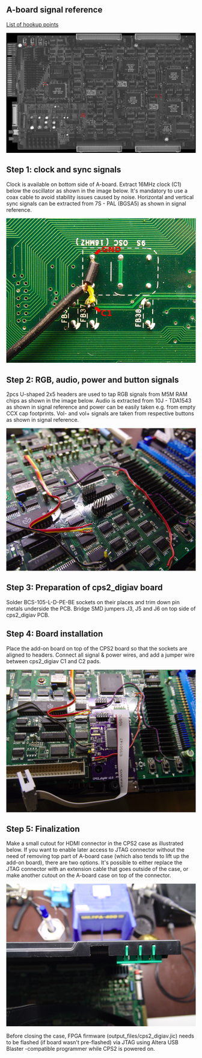 A-board signal reference
--------------------------
[List of hookup points](./cps2_hookup_points.txt)

![](cps2_hookup_points.jpg)


Step 1: clock and sync signals
--------------------------
Clock is available on bottom side of A-board. Extract 16MHz clock (C1) below the oscillator as shown in the image below. It's mandatory to use a coax cable to avoid stability issues caused by noise. Horizontal and vertical sync signals can be extracted from 7S - PAL (BGSA5) as shown in signal reference.

![](install-1.jpg)


Step 2: RGB, audio, power and button signals
--------------------------

2pcs U-shaped 2x5 headers are used to tap RGB signals from M5M RAM chips as shown in the image below. Audio is extracted from 10J - TDA1543 as shown in signal reference and power can be easily taken e.g. from empty CCX cap footprints. Vol- and vol+ signals are taken from respective buttons as shown in signal reference.

![](install-2.jpg)

Step 3: Preparation of cps2_digiav board
--------------------------

Solder BCS-105-L-D-PE-BE sockets on their places and trim down pin metals underside the PCB. Bridge SMD jumpers J3, J5 and J6 on top side of cps2_digiav PCB.


Step 4: Board installation
--------------------------

Place the add-on board on top of the CPS2 board so that the sockets are aligned to headers. Connect all signal & power wires, and add a jumper wire between cps2_digiav C1 and C2 pads.

![](install-3.jpg)


Step 5: Finalization
--------------------------

Make a small cutout for HDMI connector in the CPS2 case as illustrated below. If you want to enable later access to JTAG connector without the need of removing top part of A-board case (which also tends to lift up the add-on board), there are two options. It's possible to either replace the JTAG connector with an extension cable that goes outside of the case, or make another cutout on the A-board case on top of the connector.

![](install-4.jpg)

Before closing the case, FPGA firmware (output_files/cps2_digiav.jic) needs to be flashed (if board wasn't pre-flashed) via JTAG using Altera USB Blaster -compatible programmer while CPS2 is powered on.
